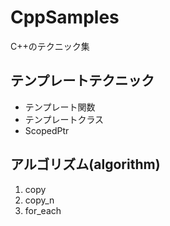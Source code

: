 # CppSamples
C++のテクニック集
## テンプレートテクニック
- テンプレート関数
- テンプレートクラス
- ScopedPtr

## アルゴリズム(algorithm)
1. copy
2. copy_n
3. for_each
  
  
